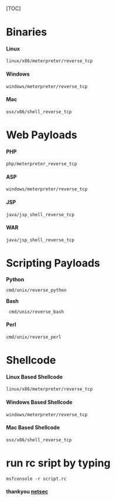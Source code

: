 [TOC]

#  Binaries 

#### **Linux** 

```
linux/x86/meterpreter/reverse_tcp
```



####  **Windows** 

```
windows/meterpreter/reverse_tcp
```



####  **Mac** 

```
osx/x86/shell_reverse_tcp
```





# Web Payloads 

####  **PHP** 

```
php/meterpreter_reverse_tcp 
```



#### **ASP** 

```
windows/meterpreter/reverse_tcp

```



####  **JSP** 

```
java/jsp_shell_reverse_tcp 
```



####  **WAR** 

```
java/jsp_shell_reverse_tcp
```



# Scripting Payloads

 **Python**  

```
cmd/unix/reverse_python
```



**Bash**

```
 cmd/unix/reverse_bash
```



#### **Perl** 

```
cmd/unix/reverse_perl
```

# Shellcode



####  **Linux Based Shellcode**  

```
linux/x86/meterpreter/reverse_tcp 
```



####  **Windows Based Shellcode**

```
windows/meterpreter/reverse_tcp 
```



####   **Mac Based Shellcode** 

```
osx/x86/shell_reverse_tcp 
```

# run rc sript by  typing

``` 
msfconsole -r script.rc
```

#### thankyou [netsec](https://netsec.ws/?p=331)
